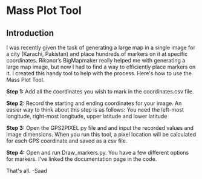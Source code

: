 ﻿# Mass Plot Tool 
## Introduction 
 I was recently given the task of generating a large map in a single image for a city (Karachi, Pakistan) and place hundreds of markers on it at specific coordinates. Rikonor’s BigMapmaker really helped me with generating a large map image, but now I had to find a way to efficiently place markers on it. I created this handy tool to help with the process. Here's how to use the Mass Plot Tool. 

 **Step 1:**
Add all the coordinates you wish to mark in the coordinates.csv file.

**Step 2:**
Record the starting and ending coordinates for your image. An easier way to think about this step is as follows: You need the left-most longitude, right-most longitude, upper latitude and lower latitude

**Step 3:**
Open the GPS2PIXEL py file and and input the recorded values and image dimensions. When you run this tool, a pixel location will be calculated for each GPS coordinate and saved as a csv file. 

**Step 4:**
Open and run Draw_markers.py. You have a few different options for markers. I've linked the documentation page in the code.

That's all. 
-Saad 

